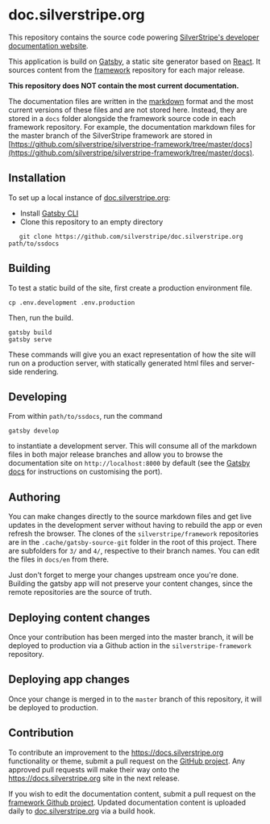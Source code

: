 # doc.silverstripe.org

This repository contains the source code powering [SilverStripe's
developer documentation website](https://docs.silverstripe.org).

This application is build on [Gatsby](https://gatsbyjs.com), a static
site generator based on [React](https://reactjs.org). It sources content
from the [framework](https://github.com/silverstripe/silverstripe-framework)
repository for each major release.

**This repository does NOT contain the most current documentation.**

The documentation files are written in the
[markdown](https://docs.silverstripe.org/en/2.4/misc/ss-markdown/)
format and the most current versions of these files and are not stored
here. Instead, they are stored in a `docs` folder alongside the
framework source code in each framework repository. For example, the
documentation markdown files for the master branch of the SilverStripe framework are
stored in
[https://github.com/silverstripe/silverstripe-framework/tree/master/docs](https://github.com/silverstripe/silverstripe-framework/tree/master/docs).

## Installation

To set up a local instance of [doc.silverstripe.org](https://github.com/silverstripe/doc.silverstripe.org):

* Install [Gatsby CLI](https://gatsbyjs.com)
* Clone this repository to an empty directory
```
   git clone https://github.com/silverstripe/doc.silverstripe.org path/to/ssdocs
```

## Building

To test a static build of the site, first create a production environment file.

```
cp .env.development .env.production
```

Then, run the build.

```
gatsby build
gatsby serve
```

These commands will give you an exact representation of how the site will run on a production server, with
statically generated html files and server-side rendering.

## Developing

From within `path/to/ssdocs`, run the command

```
gatsby develop
```
to instantiate a development server. This will consume all of the markdown files in both major release
branches and allow you to browse the documentation site on `http://localhost:8000` by default 
(see the [Gatsby docs](https://www.gatsbyjs.org/docs/) for instructions on customising the port).

## Authoring

You can make changes directly to the source markdown files and get live updates in the development
server without having to rebuild the app or even refresh the browser. The clones of the `silverstripe/framework`
repositories are in the `.cache/gatsby-source-git` folder in the root of this project. There are subfolders
for `3/` and `4/`, respective to their branch names. You can edit the files in `docs/en` from there.

Just don't forget to merge your changes upstream once you're done. Building the gatsby app will not preserve
your content changes, since the remote repositories are the source of truth.

## Deploying content changes

Once your contribution has been merged into the master branch, it will be deployed to production via a
Github action in the `silverstripe-framework` repository.

## Deploying app changes

Once your change is merged in to the `master` branch of this repository, it will be deployed to production.

## Contribution

To contribute an improvement to the https://docs.silverstripe.org functionality or
theme, submit a pull request on the [GitHub project](https://github.com/silverstripe/doc.silverstripe.org). Any approved pull requests will make
their way onto the https://docs.silverstripe.org site in the next release.

If you wish to edit the documentation content, submit a pull request
on the
[framework Github project](https://github.com/silverstripe/silverstripe-framework). Updated
documentation content is uploaded daily to [doc.silverstripe.org](https://docs.silverstripe.org) via a build hook.